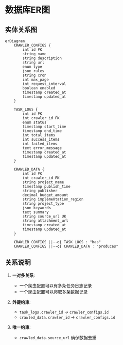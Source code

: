# 数据库ER图

## 实体关系图

```mermaid
erDiagram
    CRAWLER_CONFIGS {
        int id PK
        string name
        string description
        string url
        enum type
        json rules
        string cron
        int max_page
        int request_interval
        boolean enabled
        timestamp created_at
        timestamp updated_at
    }
    
    TASK_LOGS {
        int id PK
        int crawler_id FK
        enum status
        timestamp start_time
        timestamp end_time
        int total_items
        int success_items
        int failed_items
        text error_message
        timestamp created_at
        timestamp updated_at
    }
    
    CRAWLED_DATA {
        int id PK
        int crawler_id FK
        string project_name
        timestamp publish_time
        string publisher
        decimal budget_amount
        string implementation_region
        string project_type
        json keywords
        text summary
        string source_url UK
        string attachment_url
        timestamp created_at
        timestamp updated_at
    }
    
    CRAWLER_CONFIGS ||--o{ TASK_LOGS : "has"
    CRAWLER_CONFIGS ||--o{ CRAWLED_DATA : "produces"
```

## 关系说明

1. **一对多关系**: 
   - 一个爬虫配置可以有多条任务日志记录
   - 一个爬虫配置可以爬取多条数据记录

2. **外键约束**:
   - `task_logs.crawler_id` → `crawler_configs.id`
   - `crawled_data.crawler_id` → `crawler_configs.id`

3. **唯一约束**:
   - `crawled_data.source_url` 确保数据去重